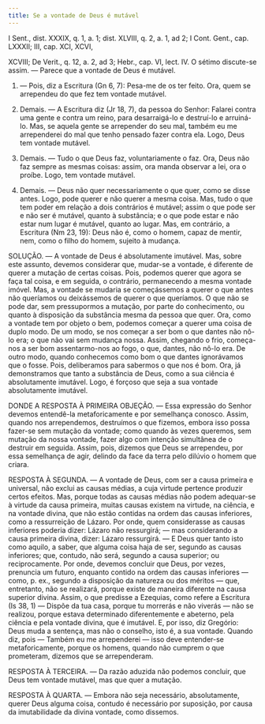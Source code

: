 ```yaml
---
title: Se a vontade de Deus é mutável
---
```


I Sent., dist. XXXIX, q. 1, a. 1; dist. XLVIII, q. 2, a. 1, ad 2; I Cont. Gent., cap. LXXXII; III, cap. XCI, XCVI, 

XCVIII; De Verit., q. 12, a. 2, ad 3; Hebr., cap. VI, lect. IV.  O sétimo discute-se assim. — Parece que a vontade de Deus é mutável.  

1. — Pois, diz a Escritura (Gn 6, 7): Pesa-me de os ter feito. Ora, quem se arrependeu do que fez tem vontade mutável.  

2. Demais. — A Escritura diz (Jr 18, 7), da pessoa do Senhor: Falarei contra uma gente e contra um reino, para desarraigá-lo e destruí-lo e arruiná-lo. Mas, se aquela gente se arrepender do seu mal, também eu me arrependerei do mal que tenho pensado fazer contra ela. Logo, Deus tem vontade mutável.  

3. Demais. — Tudo o que Deus faz, voluntariamente o faz. Ora, Deus não faz sempre as mesmas coisas: assim, ora manda observar a lei, ora o proíbe. Logo, tem vontade mutável.  

4. Demais. — Deus não quer necessariamente o que quer, como se disse antes. Logo, pode querer e não querer a mesma coisa. Mas, tudo o que tem poder em relação a dois contrários é mutável; assim o que pode ser e não ser é mutável, quanto à substância; e o que pode estar e não estar num lugar é mutável, quanto ao lugar.  Mas, em contrário, a Escritura (Nm 23, 19): Deus não é, como o homem, capaz de mentir, nem, como o filho do homem, sujeito à mudança.  

SOLUÇÃO. — A vontade de Deus é absolutamente imutável. Mas, sobre este assunto, devemos considerar que, mudar-se a vontade, é diferente de querer a mutação de certas coisas. Pois, podemos querer que agora se faça tal coisa, e em seguida, o contrário, permanecendo a mesma vontade imóvel. Mas, a vontade se mudaria se começássemos a querer o que antes não queríamos ou deixássemos de querer o que queríamos. O que não se pode dar, sem pressupormos a mutação, por parte do conhecimento, ou quanto à disposição da substância mesma da pessoa que quer. Ora, como a vontade tem por objeto o bem, podemos começar a querer uma coisa de duplo modo. De um modo, se nos começar a ser bom o que dantes não nô-lo era; o que não vai sem mudança nossa. Assim, chegando o frio, começa-nos a ser bom assentarmo-nos ao fogo, o que, dantes, não nô-lo era. De outro modo, quando conhecemos como bom o que dantes ignorávamos que o fosse. Pois, deliberamos para sabermos o que nos é bom. Ora, já demonstramos que tanto a substância de Deus, como a sua ciência é absolutamente imutável. Logo, é forçoso que seja a sua vontade absolutamente imutável.  

DONDE A RESPOSTA À PRIMEIRA OBJEÇÃO. — Essa expressão do Senhor devemos entendê-la metaforicamente e por semelhança conosco. Assim, quando nos arrependemos, destruímos o que fizemos, embora isso possa fazer-se sem mutação da vontade; como quando às vezes queremos, sem mutação da nossa vontade, fazer algo com intenção simultânea de o destruir em seguida. Assim, pois, dizemos que Deus se arrependeu, por essa semelhança de agir, delindo da face da terra pelo dilúvio o homem que criara.  

RESPOSTA À SEGUNDA. — A vontade de Deus, com ser a causa primeira e universal, não exclui as causas médias, a cuja virtude pertence produzir certos efeitos. Mas, porque todas as causas médias não podem adequar-se à virtude da causa primeira, muitas causas existem na virtude, na ciência, e na vontade divina, que não estão contidas na ordem das causas inferiores, como a ressurreição de Lázaro. Por onde, quem considerasse as causas inferiores poderia dizer: Lázaro não ressurgirá; — mas considerando a causa primeira divina, dizer: Lázaro ressurgirá. — E Deus quer tanto isto como aquilo, a saber, que alguma coisa haja de ser, segundo as causas inferiores; que, contudo, não será, segundo a causa superior; ou reciprocamente. Por onde, devemos concluir que Deus, por vezes, prenuncia um futuro, enquanto contido na ordem das causas inferiores — como, p. ex., segundo a disposição da natureza ou dos méritos — que, entretanto, não se realizará, porque existe de maneira diferente na causa superior divina. Assim, o que predisse a Ezequias, como refere a Escritura (Is 38, 1) — Dispõe da tua casa, porque tu morrerás e não viverás — não se realizou, porque estava determinado diferentemente e abeterno, pela ciência e pela vontade divina, que é imutável. E, por isso, diz Gregório: Deus muda a sentença, mas não o conselho, isto é, a sua vontade. Quando diz, pois — Também eu me arrependerei — isso deve entender-se metaforicamente, porque os homens, quando não cumprem o que prometeram, dizemos que se arrependeram.  

RESPOSTA À TERCEIRA. — Da razão aduzida não podemos concluir, que Deus tem vontade mutável, mas que quer a mutação.  

RESPOSTA À QUARTA. — Embora não seja necessário, absolutamente, querer Deus alguma coisa, contudo é necessário por suposição, por causa da imutabilidade da divina vontade, como dissemos.